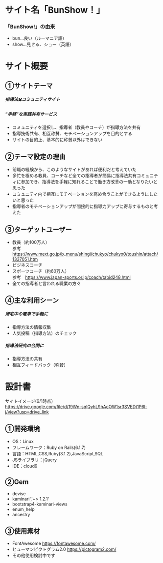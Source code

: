 # サイト名「BunShow！」
### 「BunShow!」の由来
- bun…良い（ルーマニア語）
- show…見せる、ショー（英語）

# サイト概要
## ①サイトテーマ
##### 指導法✖️コミュニティサイト
##### "手軽"な実践共有サービス
- コミュニティを選択し、指導者（教員やコーチ）が指導方法を共有
- 指導技術共有、相互称賛、モチベーションアップを目的とする
- サイトの目的上、基本的に称賛以外はできない

## ②テーマ設定の理由
- 前職の経験から、このようなサイトがあれば便利だと考えていた
- 多忙を極める教員、コーチなど全ての指導者が簡易に指導法共有コミュニティに参加でき、指導法を手軽に知れることで働き方改革の一助となりたいと思った
- コミュニティ内で相互にモチベーションを高め合うことができるようにしたいと思った
- 指導者のモチベーションアップが間接的に指導力アップに寄与するものと考えた

## ③ターゲットユーザー
- 教員（約100万人）　<br>参考　https://www.mext.go.jp/b_menu/shingi/chukyo/chukyo0/toushin/attach/1337051.htm
- ビジネスコーチ
- スポーツコーチ（約60万人）　<br>参考　https://www.japan-sports.or.jp/coach/tabid248.html
- 全ての指導者と言われる職業の方々

## ④主な利用シーン
##### 帰宅中の電車で手軽に
- 指導方法の情報収集
- 人気投稿（指導方法）のチェック
##### 指導法研究の合間に
- 指導方法の共有
- 相互フィードバック（称賛）

# 設計書
サイトイメージ(6/1時点） <br>https://drive.google.com/file/d/19Wn-sqlQyhL9hAcOW1sr3SVEDt1P6l-j/view?usp=drive_link

## ①開発環境
- OS：Linux
- フレームワーク：Ruby on Rails(6.1.7)
- 言語：HTML,CSS,Ruby(3.1.2),JavaScript,SQL
- JSライブラリ：jQuery
- IDE：cloud9

## ②Gem
- devise
- kaminari','~> 1.2.1'
- bootstrap4-kaminari-views
- enum_help
- ancestry

## ③使用素材
- FontAwesome https://fontawesome.com/
- ヒューマンピクトグラム2.0 https://pictogram2.com/
- その他使用検討中です
